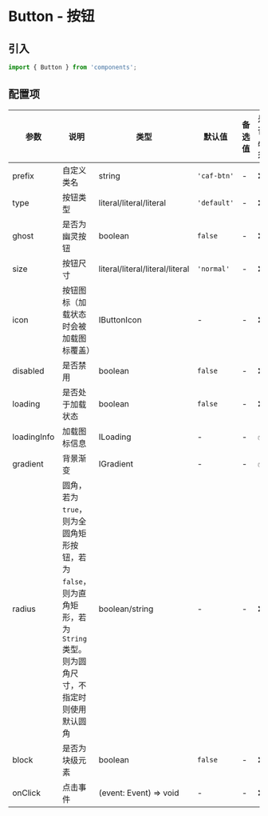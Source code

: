 # Button - 按钮

## 引入
```jsx
import { Button } from 'components';
```

## 配置项
| 参数 | 说明 | 类型 | 默认值 |备选值 | 是否必须 |
| --- | --- | --- | --- | --- | --- |
| prefix | 自定义类名 | string | `'caf-btn'` | - | ❌ |
| type | 按钮类型 | literal/literal/literal | `'default'` | - | ❌ |
| ghost | 是否为幽灵按钮 | boolean | `false` | - | ❌ |
| size | 按钮尺寸 | literal/literal/literal/literal | `'normal'` | - | ❌ |
| icon | 按钮图标（加载状态时会被加载图标覆盖） | IButtonIcon | - | - | ❌ |
| disabled | 是否禁用 | boolean | `false` | - | ❌ |
| loading | 是否处于加载状态 | boolean | `false` | - | ❌ |
| loadingInfo | 加载图标信息 | ILoading | - | - | ✅  |
| gradient | 背景渐变 | IGradient | - | - | ✅  |
| radius | 圆角，若为`true`，则为全圆角矩形按钮，若为`false`，则为直角矩形，若为`String`类型。则为圆角尺寸，不指定时则使用默认圆角 | boolean/string | - | - | ❌ |
| block | 是否为块级元素 | boolean | `false` | - | ❌ |
| onClick | 点击事件 | (event: Event) => void | - | - | ❌ |
